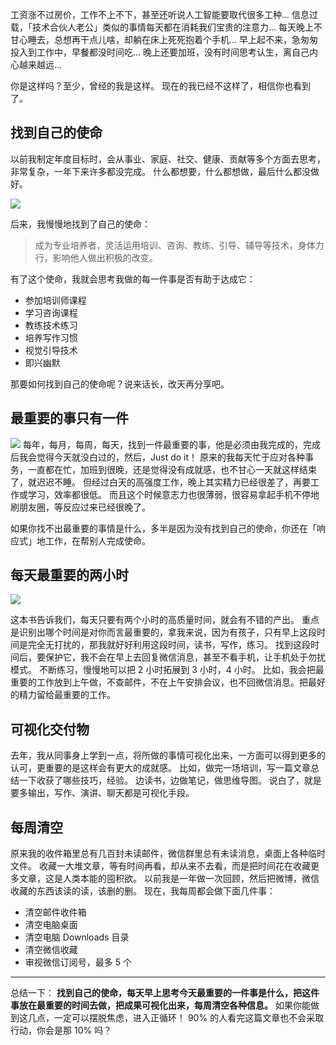 工资涨不过房价，工作不上不下，甚至还听说人工智能要取代很多工种...
信息过载，「技术合伙人老公」类似的事情每天都在消耗我们宝贵的注意力...
每天晚上不甘心睡去，总想再干点儿啥，却躺在床上死死抱着个手机...
早上起不来，急匆匆投入到工作中，早餐都没时间吃...
晚上还要加班，没有时间思考认生，离自己内心越来越远...

你是这样吗？至少，曾经的我是这样。
现在的我已经不这样了，相信你也看到了。

## 找到自己的使命
以前我制定年度目标时，会从事业、家庭、社交、健康、贡献等多个方面去思考，非常复杂，一年下来许多都没完成。
什么都想要，什么都想做，最后什么都没做好。

![](./_image/2017-03-01-08-40-37.jpg)

后来，我慢慢地找到了自己的使命：
>成为专业培养者，灵活运用培训、咨询、教练、引导、辅导等技术，身体力行，影响他人做出积极的改变。

有了这个使命，我就会思考我做的每一件事是否有助于达成它：
* 参加培训师课程
* 学习咨询课程
* 教练技术练习
* 培养写作习惯
* 视觉引导技术
* 即兴幽默

那要如何找到自己的使命呢？说来话长，改天再分享吧。

## 最重要的事只有一件
![](./_image/2017-03-01-08-44-27.jpg)
每年，每月，每周，每天，找到一件最重要的事，他是必须由我完成的，完成后我会觉得今天就没白过的，然后，Just do it！
原来的我每天忙于应对各种事务，一直都在忙，加班到很晚，还是觉得没有成就感，也不甘心一天就这样结束了，就迟迟不睡。
但经过白天的高强度工作，晚上其实精力已经很差了，再要工作或学习，效率都很低。
而且这个时候意志力也很薄弱，很容易拿起手机不停地刷朋友圈，等反应过来已经很晚了。

如果你找不出最重要的事情是什么，多半是因为没有找到自己的使命，你还在「响应式」地工作，在帮别人完成使命。

## 每天最重要的两小时

![](./_image/2017-03-01-08-45-34.jpg)

这本书告诉我们，每天只要有两个小时的高质量时间，就会有不错的产出。
重点是识别出哪个时间是对你而言最重要的，拿我来说，因为有孩子，只有早上这段时间是完全无打扰的，那我就好好利用这段时间，读书，写作，练习。
找到这段时间后，要保护它，我不会在早上去回复微信消息，甚至不看手机，让手机处于勿扰模式。
不断练习，慢慢地可以把 2 小时拓展到 3 小时，4 小时。
比如，我会把最重要的工作放到上午做，不查邮件，不在上午安排会议，也不回微信消息。把最好的精力留给最重要的工作。

## 可视化交付物
去年，我从同事身上学到一点，将所做的事情可视化出来，一方面可以得到更多的认可，更重要的是这样会有更大的成就感。
比如，做完一场培训，写一篇文章总结一下收获了哪些技巧，经验。
边读书，边做笔记，做思维导图。
说白了，就是要多输出，写作、演讲、聊天都是可视化手段。

## 每周清空
原来我的收件箱里总有几百封未读邮件，微信群里总有未读消息，桌面上各种临时文件。
收藏一大堆文章，等有时间再看，却从来不去看，而是把时间花在收藏更多文章，这是人类本能的囤积欲。
以前我是一年做一次回顾，然后把微博，微信收藏的东西该读的读，该删的删。
现在，我每周都会做下面几件事：
* 清空邮件收件箱 
* 清空电脑桌面
* 清空电脑 Downloads 目录
* 清空微信收藏
* 审视微信订阅号，最多 5 个

---
总结一下：
**找到自己的使命，每天早上思考今天最重要的一件事是什么，把这件事放在最重要的时间去做，把成果可视化出来，每周清空各种信息。**
如果你能做到这几点，一定可以摆脱焦虑，进入正循环！
90% 的人看完这篇文章也不会采取行动，你会是那 10% 吗？